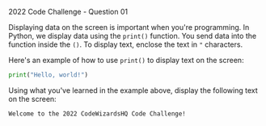 2022 Code Challenge - Question 01

Displaying data on the screen is important when you're programming. In Python, we display
data using the `print()` function. You send data into the function inside the `()`. To 
display text, enclose the text in `"` characters.

Here's an example of how to use `print()` to display text on the screen:

```python
print("Hello, world!")
```

Using what you've learned in the example above, display the following text on the screen:

```text
Welcome to the 2022 CodeWizardsHQ Code Challenge!
```
